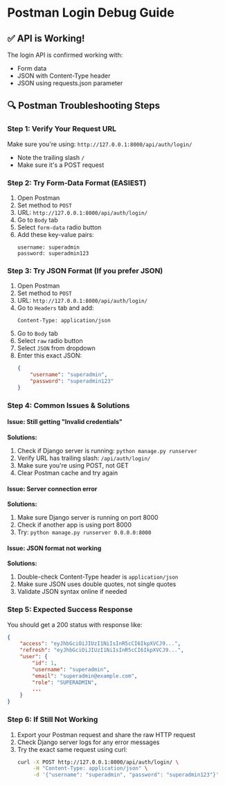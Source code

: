 # Postman Login Debug Guide

## ✅ API is Working! 
The login API is confirmed working with:
- Form data
- JSON with Content-Type header
- JSON using requests.json parameter

## 🔍 Postman Troubleshooting Steps

### Step 1: Verify Your Request URL
Make sure you're using: `http://127.0.0.1:8000/api/auth/login/`
- Note the trailing slash `/`
- Make sure it's a POST request

### Step 2: Try Form-Data Format (EASIEST)
1. Open Postman
2. Set method to `POST`
3. URL: `http://127.0.0.1:8000/api/auth/login/`
4. Go to `Body` tab
5. Select `form-data` radio button
6. Add these key-value pairs:
   ```
   username: superadmin
   password: superadmin123
   ```

### Step 3: Try JSON Format (If you prefer JSON)
1. Open Postman
2. Set method to `POST`
3. URL: `http://127.0.0.1:8000/api/auth/login/`
4. Go to `Headers` tab and add:
   ```
   Content-Type: application/json
   ```
5. Go to `Body` tab
6. Select `raw` radio button
7. Select `JSON` from dropdown
8. Enter this exact JSON:
   ```json
   {
       "username": "superadmin",
       "password": "superadmin123"
   }
   ```

### Step 4: Common Issues & Solutions

#### Issue: Still getting "Invalid credentials"
**Solutions:**
1. Check if Django server is running: `python manage.py runserver`
2. Verify URL has trailing slash: `/api/auth/login/`
3. Make sure you're using POST, not GET
4. Clear Postman cache and try again

#### Issue: Server connection error
**Solutions:**
1. Make sure Django server is running on port 8000
2. Check if another app is using port 8000
3. Try: `python manage.py runserver 0.0.0.0:8000`

#### Issue: JSON format not working
**Solutions:**
1. Double-check Content-Type header is `application/json`
2. Make sure JSON uses double quotes, not single quotes
3. Validate JSON syntax online if needed

### Step 5: Expected Success Response
You should get a 200 status with response like:
```json
{
    "access": "eyJhbGciOiJIUzI1NiIsInR5cCI6IkpXVCJ9...",
    "refresh": "eyJhbGciOiJIUzI1NiIsInR5cCI6IkpXVCJ9...",
    "user": {
        "id": 1,
        "username": "superadmin",
        "email": "superadmin@example.com",
        "role": "SUPERADMIN",
        ...
    }
}
```

### Step 6: If Still Not Working
1. Export your Postman request and share the raw HTTP request
2. Check Django server logs for any error messages
3. Try the exact same request using curl:
   ```bash
   curl -X POST http://127.0.0.1:8000/api/auth/login/ \
        -H "Content-Type: application/json" \
        -d '{"username": "superadmin", "password": "superadmin123"}'
   ```
